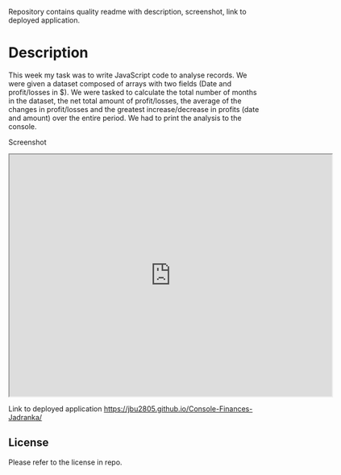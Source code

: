 
Repository contains quality readme with description, screenshot, link to deployed application.

# Description

This week my task was to write JavaScript code to analyse records. We were given a dataset composed of arrays with two fields (Date and profit/losses in $). We were tasked to calculate the total number of months in the dataset, the net total amount of profit/losses, the average of the changes in profit/losses and the greatest increase/decrease in profits (date and amount) over the entire period. We had to print the analysis to the console. 


Screenshot

<iframe src="https://drive.google.com/file/d/1rqpPJ0hAcU9Tj0V2gDNJB1946RQrQZlc/view?usp=sharing" width="640" height="480"></iframe>

Link to deployed application
https://jbu2805.github.io/Console-Finances-Jadranka/

## License

Please refer to the license in repo.